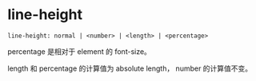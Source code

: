 # line-height

```
line-height: normal | <number> | <length> | <percentage>
```

percentage 是相对于 element 的 font-size。

length 和 percentage 的计算值为 absolute length， number 的计算值不变。
